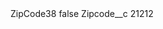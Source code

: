<?xml version="1.0" encoding="UTF-8"?>
<CustomMetadata xmlns="http://soap.sforce.com/2006/04/metadata" xmlns:xsi="http://www.w3.org/2001/XMLSchema-instance" xmlns:xsd="http://www.w3.org/2001/XMLSchema">
    <label>ZipCode38</label>
    <protected>false</protected>
    <values>
        <field>Zipcode__c</field>
        <value xsi:type="xsd:string">21212</value>
    </values>
</CustomMetadata>
